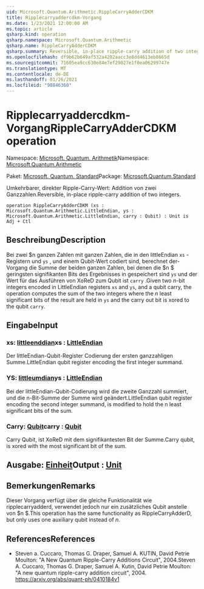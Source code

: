```yaml
---
uid: Microsoft.Quantum.Arithmetic.RippleCarryAdderCDKM
title: Ripplecarryaddercdkm-Vorgang
ms.date: 1/23/2021 12:00:00 AM
ms.topic: article
qsharp.kind: operation
qsharp.namespace: Microsoft.Quantum.Arithmetic
qsharp.name: RippleCarryAdderCDKM
qsharp.summary: Reversible, in-place ripple-carry addition of two integers.
ms.openlocfilehash: df9b62b649af532a4202aacc3e8dd4613eb8665d
ms.sourcegitcommit: 71605ea9cc630e84e7ef29027e1f0ea06299747e
ms.translationtype: MT
ms.contentlocale: de-DE
ms.lasthandoff: 01/26/2021
ms.locfileid: "98846360"
---
```

# <a name="ripplecarryaddercdkm-operation"></a><span data-ttu-id="9e755-102">Ripplecarryaddercdkm-Vorgang</span><span class="sxs-lookup"><span data-stu-id="9e755-102">RippleCarryAdderCDKM operation</span></span>

<span data-ttu-id="9e755-103">Namespace: [Microsoft. Quantum. Arithmetik](xref:Microsoft.Quantum.Arithmetic)</span><span class="sxs-lookup"><span data-stu-id="9e755-103">Namespace: [Microsoft.Quantum.Arithmetic](xref:Microsoft.Quantum.Arithmetic)</span></span>

<span data-ttu-id="9e755-104">Paket: [Microsoft. Quantum. Standard](https://nuget.org/packages/Microsoft.Quantum.Standard)</span><span class="sxs-lookup"><span data-stu-id="9e755-104">Package: [Microsoft.Quantum.Standard](https://nuget.org/packages/Microsoft.Quantum.Standard)</span></span>


<span data-ttu-id="9e755-105">Umkehrbarer, direkter Ripple-Carry-Wert: Addition von zwei Ganzzahlen.</span><span class="sxs-lookup"><span data-stu-id="9e755-105">Reversible, in-place ripple-carry addition of two integers.</span></span>

```qsharp
operation RippleCarryAdderCDKM (xs : Microsoft.Quantum.Arithmetic.LittleEndian, ys : Microsoft.Quantum.Arithmetic.LittleEndian, carry : Qubit) : Unit is Adj + Ctl
```


## <a name="description"></a><span data-ttu-id="9e755-106">Beschreibung</span><span class="sxs-lookup"><span data-stu-id="9e755-106">Description</span></span>

<span data-ttu-id="9e755-107">Bei zwei $n ganzen Zahlen mit ganzen Zahlen, die in den littleEndian `xs` -Registern und `ys` , und einem Qubit-Wert codiert sind, berechnet der-Vorgang die Summe der beiden ganzen Zahlen, bei denen die $n $ geringsten signifikanten Bits des Ergebnisses in gespeichert sind `ys` und der Wert für das Ausführen von XoReD zum Qubit ist `carry` .</span><span class="sxs-lookup"><span data-stu-id="9e755-107">Given two $n$-bit integers encoded in LittleEndian registers `xs` and `ys`, and a qubit carry, the operation computes the sum of the two integers where the $n$ least significant bits of the result are held in `ys` and the carry out bit is xored to the qubit `carry`.</span></span>

## <a name="input"></a><span data-ttu-id="9e755-108">Eingabe</span><span class="sxs-lookup"><span data-stu-id="9e755-108">Input</span></span>

### <a name="xs--littleendian"></a><span data-ttu-id="9e755-109">xs: [littleenddian](xref:Microsoft.Quantum.Arithmetic.LittleEndian)</span><span class="sxs-lookup"><span data-stu-id="9e755-109">xs : [LittleEndian](xref:Microsoft.Quantum.Arithmetic.LittleEndian)</span></span>

<span data-ttu-id="9e755-110">Der littleEndian-Qubit-Register Codierung der ersten ganzzahligen Summe.</span><span class="sxs-lookup"><span data-stu-id="9e755-110">LittleEndian qubit register encoding the first integer summand.</span></span>


### <a name="ys--littleendian"></a><span data-ttu-id="9e755-111">YS: [littleumdian](xref:Microsoft.Quantum.Arithmetic.LittleEndian)</span><span class="sxs-lookup"><span data-stu-id="9e755-111">ys : [LittleEndian](xref:Microsoft.Quantum.Arithmetic.LittleEndian)</span></span>

<span data-ttu-id="9e755-112">Bei der littleEndian-Qubit-Codierung wird die zweite Ganzzahl summiert, und die n-Bit-Summe der Summe wird geändert.</span><span class="sxs-lookup"><span data-stu-id="9e755-112">LittleEndian qubit register encoding the second integer summand, is modified to hold the n least significant bits of the sum.</span></span>


### <a name="carry--qubit"></a><span data-ttu-id="9e755-113">Carry: [Qubit](xref:microsoft.quantum.lang-ref.qubit)</span><span class="sxs-lookup"><span data-stu-id="9e755-113">carry : [Qubit](xref:microsoft.quantum.lang-ref.qubit)</span></span>

<span data-ttu-id="9e755-114">Carry Qubit, ist XoReD mit dem signifikantesten Bit der Summe.</span><span class="sxs-lookup"><span data-stu-id="9e755-114">Carry qubit, is xored with the most significant bit of the sum.</span></span>



## <a name="output--unit"></a><span data-ttu-id="9e755-115">Ausgabe: [Einheit](xref:microsoft.quantum.lang-ref.unit)</span><span class="sxs-lookup"><span data-stu-id="9e755-115">Output : [Unit](xref:microsoft.quantum.lang-ref.unit)</span></span>



## <a name="remarks"></a><span data-ttu-id="9e755-116">Bemerkungen</span><span class="sxs-lookup"><span data-stu-id="9e755-116">Remarks</span></span>

<span data-ttu-id="9e755-117">Dieser Vorgang verfügt über die gleiche Funktionalität wie ripplecarryadderd, verwendet jedoch nur ein zusätzliches Qubit anstelle von $n $.</span><span class="sxs-lookup"><span data-stu-id="9e755-117">This operation has the same functionality as RippleCarryAdderD, but only uses one auxiliary qubit instead of $n$.</span></span>

## <a name="references"></a><span data-ttu-id="9e755-118">References</span><span class="sxs-lookup"><span data-stu-id="9e755-118">References</span></span>

- <span data-ttu-id="9e755-119">Steven a. Cuccaro, Thomas G. Draper, Samuel A. KUTIN, David Petrie Moulton: "A New Quantum Ripple-Carry Additions Circuit", 2004.</span><span class="sxs-lookup"><span data-stu-id="9e755-119">Steven A. Cuccaro, Thomas G. Draper, Samuel A. Kutin, David Petrie Moulton: "A new quantum ripple-carry addition circuit", 2004.</span></span>
  https://arxiv.org/abs/quant-ph/0410184v1